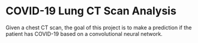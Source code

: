 # COVID-19 Lung CT Scan Analysis
Given a chest CT scan, the goal of this project is to make a prediction if the patient has COVID-19 based on a convolutional neural network.
